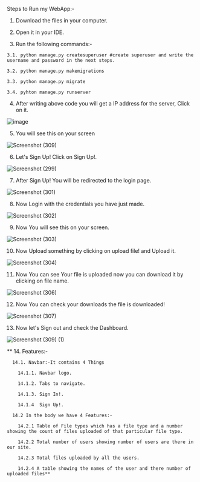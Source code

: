 Steps to Run my WebApp:-

  1. Download the files in your computer.

  2. Open it in your IDE.

  3. Run the following commands:-
  
    3.1. python manage.py createsuperuser #create superuser and write the username and password in the next steps.
    
    3.2. python manage.py makemigrations
    
    3.3. python manage.py migrate
    
    3.4. pyhton manage.py runserver
    
  4. After writing above code you will get a IP address for the server, Click on it.

  ![image](https://user-images.githubusercontent.com/40575030/177054617-773ccae0-2979-4512-9109-bed5c7fc1e48.png)
  
  5. You will see this on your screen
  
  ![Screenshot (309)](https://user-images.githubusercontent.com/40575030/177054660-1ae83a9f-3972-4812-bf12-be3b2411b6cd.png)
  
  6. Let's Sign Up! Click on Sign Up!.
  
  ![Screenshot (299)](https://user-images.githubusercontent.com/40575030/177054707-43ef8908-0193-437e-a770-4ad9bf0aa79a.png)
  
  7. After Sign Up! You will be redirected to the login page.
  
  ![Screenshot (301)](https://user-images.githubusercontent.com/40575030/177054748-3f8459b4-91c9-44b7-bac0-b527ac8b5f62.png)
  
  8. Now Login with the credentials you have just made.
  
  ![Screenshot (302)](https://user-images.githubusercontent.com/40575030/177054784-a863ebc5-c862-451d-a929-8d0bb42746dd.png)
  
  9. Now You will see this on your screen.
  
  ![Screenshot (303)](https://user-images.githubusercontent.com/40575030/177054832-0ed1f946-0c5b-498c-9adf-8279ee9938c9.png)
  
  10. Now Upload something by clicking on upload file! and Upload it.
  
  ![Screenshot (304)](https://user-images.githubusercontent.com/40575030/177054870-f3f1c118-9e0b-4f7e-9c3f-7054026d184e.png)
    
  11. Now You can see Your file is uploaded now you can download it by clicking on file name.
  
  ![Screenshot (306)](https://user-images.githubusercontent.com/40575030/177054943-4fa72b2e-2a7c-477e-8d89-e43d2ad4e671.png)
  
  12. Now You can check your downloads the file is downloaded!
  
  ![Screenshot (307)](https://user-images.githubusercontent.com/40575030/177055021-bc9c3f36-f779-4bc0-bcab-33b102ad31e3.png)
  
  13. Now let's Sign out and check the Dashboard.
  
  ![Screenshot (309) (1)](https://user-images.githubusercontent.com/40575030/177055070-979c9247-7b08-4e5c-96b3-e815bbe14b68.png)
  
 ** 14. Features:-
      
      14.1. Navbar:-It contains 4 Things
        
        14.1.1. Navbar logo.
        
        14.1.2. Tabs to navigate.
        
        14.1.3. Sign In!.
        
        14.1.4  Sign Up!.
       
      14.2 In the body we have 4 Features:-
        
        14.2.1 Table of File types which has a file type and a number showing the count of files uploaded of that particular file type.
        
        14.2.2 Total number of users showing number of users are there in our site.
        
        14.2.3 Total files uploaded by all the users.
        
        14.2.4 A table showing the names of the user and there number of uploaded files**



   


   
